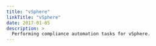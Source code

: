 ```yaml
---
title: "vSphere"
linkTitle: "vSphere"
date: 2017-01-05
description: >
  Performing compliance automation tasks for vSphere.
---
```

